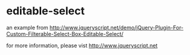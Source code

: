 # editable-select
an example from http://www.jqueryscript.net/demo/jQuery-Plugin-For-Custom-Filterable-Select-Box-Editable-Select/

for more information, please vist http://www.jqueryscript.net